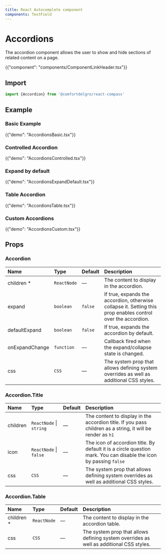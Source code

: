 ```yaml
---
title: React Autocomplete component
components: TextField
---
```


# Accordions

<p class="description">The accordion component allows the user to show and hide sections of related content on a page.</p>

{{"component": "components/ComponentLinkHeader.tsx"}}

## Import

```js
import {Accordion} from '@comfortdelgro/react-compass'
```

## Example

### Basic Example

{{"demo": "AccordionsBasic.tsx"}}

### Controlled Accordion

{{"demo": "AccordionsControlled.tsx"}}

### Expand by default

{{"demo": "AccordionsExpandDefault.tsx"}}

### Table Accordion

{{"demo": "AccordionsTable.tsx"}}

### Custom Accordions

{{"demo": "AccordionsCustom.tsx"}}

## Props

### Accordion

| Name           | Type        | Default | Description                                                                                                  |
| :------------- | :---------- | :------ | :----------------------------------------------------------------------------------------------------------- |
| children \*    | `ReactNode` | —       | The content to display in the accordion.                                                                     |
| expand         | `boolean`   | `false` | If true, expands the accordion, otherwise collapse it. Setting this prop enables control over the accordion. |
| defaultExpand  | `boolean`   | `false` | If true, expands the accordion by default.                                                                   |
| onExpandChange | `function`  | —       | Callback fired when the expand/collapse state is changed.                                                    |
| css            | `CSS`       | —       | The system prop that allows defining system overrides as well as additional CSS styles.                      |

### Accordion.Title

| Name     | Type                    | Default | Description                                                                                                       |
| :------- | :---------------------- | :------ | :---------------------------------------------------------------------------------------------------------------- |
| children | `ReactNode` \| `string` | —       | The content to display in the accordion title. If you pass children as a string, it will be render as `h1`        |
| icon     | `ReactNode` \| `false`  | —       | The icon of accordion title. By default it is a circle question mark. You can disable the icon by passing `false` |
| css      | `CSS`                   | —       | The system prop that allows defining system overrides as well as additional CSS styles.                           |

### Accordion.Table

| Name        | Type        | Default | Description                                                                             |
| :---------- | :---------- | :------ | :-------------------------------------------------------------------------------------- |
| children \* | `ReactNode` | —       | The content to display in the accordion table.                                          |
| css         | `CSS`       | —       | The system prop that allows defining system overrides as well as additional CSS styles. |
